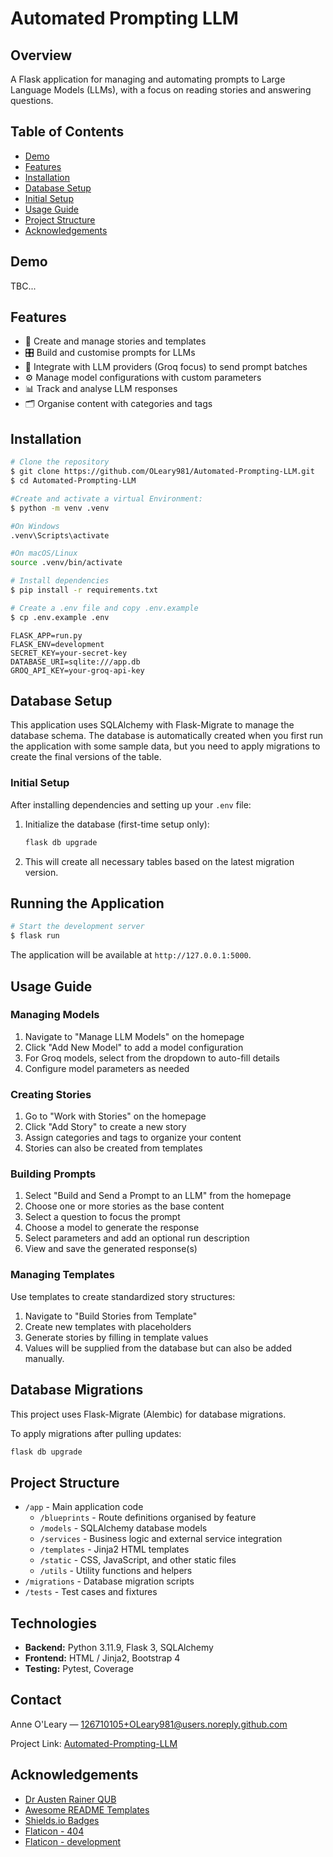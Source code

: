 # Automated Prompting LLM

## Overview

A Flask application for managing and automating prompts to Large Language Models (LLMs), with a focus on reading stories and answering questions.

## Table of Contents

* [Demo](#demo)
* [Features](#features)
* [Installation](#installation)
* [Database Setup](#database-setup)
* [Initial Setup](#initial-setup)
* [Usage Guide](#usage-guide)
* [Project Structure](#project-structure)
* [Acknowledgements](#acknowledgements)

## Demo

TBC...

## Features

* 📝 Create and manage stories and templates
* 🎛️ Build and customise prompts for LLMs
* 🤖 Integrate with LLM providers (Groq focus) to send prompt batches
* ⚙️ Manage model configurations with custom parameters
* 📊 Track and analyse LLM responses
* 🗂️ Organise content with categories and tags

## Installation

```bash
# Clone the repository
$ git clone https://github.com/OLeary981/Automated-Prompting-LLM.git
$ cd Automated-Prompting-LLM

#Create and activate a virtual Environment:
$ python -m venv .venv

#On Windows
.venv\Scripts\activate

#On macOS/Linux
source .venv/bin/activate

# Install dependencies
$ pip install -r requirements.txt

# Create a .env file and copy .env.example
$ cp .env.example .env
```

```env
FLASK_APP=run.py
FLASK_ENV=development
SECRET_KEY=your-secret-key
DATABASE_URI=sqlite:///app.db
GROQ_API_KEY=your-groq-api-key
```

## Database Setup

This application uses SQLAlchemy with Flask-Migrate to manage the database schema. The database is automatically created when you first run the application with some sample data, but you need to apply migrations to create the final versions of the table.

### Initial Setup

After installing dependencies and setting up your `.env` file:

1. Initialize the database (first-time setup only):
   ```bash
   flask db upgrade
   ```
2. This will create all necessary tables based on the latest migration version.

## Running the Application

```bash
# Start the development server
$ flask run
```
The application will be available at `http://127.0.0.1:5000`.

## Usage Guide

### Managing Models

1. Navigate to "Manage LLM Models" on the homepage
2. Click "Add New Model" to add a model configuration
3. For Groq models, select from the dropdown to auto-fill details
4. Configure model parameters as needed

### Creating Stories

1. Go to "Work with Stories" on the homepage
2. Click "Add Story" to create a new story
3. Assign categories and tags to organize your content
4. Stories can also be created from templates

### Building Prompts

1. Select "Build and Send a Prompt to an LLM" from the homepage
2. Choose one or more stories as the base content
3. Select a question to focus the prompt
4. Choose a model to generate the response
5. Select parameters and add an optional run description
6. View and save the generated response(s)

### Managing Templates

Use templates to create standardized story structures:

1. Navigate to "Build Stories from Template" 
2. Create new templates with placeholders
3. Generate stories by filling in template values
4. Values will be supplied from the database but can also be added manually.

## Database Migrations

This project uses Flask-Migrate (Alembic) for database migrations. 

To apply migrations after pulling updates:
```bash
flask db upgrade
```

## Project Structure

- `/app` - Main application code
  - `/blueprints` - Route definitions organised by feature
  - `/models` - SQLAlchemy database models
  - `/services` - Business logic and external service integration
  - `/templates` - Jinja2 HTML templates
  - `/static` - CSS, JavaScript, and other static files
  - `/utils` - Utility functions and helpers
- `/migrations` - Database migration scripts
- `/tests` - Test cases and fixtures


## Technologies


* **Backend:** Python 3.11.9, Flask 3, SQLAlchemy
* **Frontend:** HTML / Jinja2, Bootstrap 4
* **Testing:** Pytest, Coverage




## Contact

Anne O'Leary — 126710105+OLeary981@users.noreply.github.com

Project Link: [Automated-Prompting-LLM](https://github.com/OLeary981/Automated-Prompting-LLM)


## Acknowledgements

* [Dr Austen Rainer QUB](https://pure.qub.ac.uk/en/persons/austen-rainer)
* [Awesome README Templates](https://github.com/matiassingers/awesome-readme)
* [Shields.io Badges](https://shields.io/)
* [Flaticon - 404](https://www.flaticon.com/free-icons/error-404)
* [Flaticon - development](https://www.flaticon.com/free-animated-icons/development)
